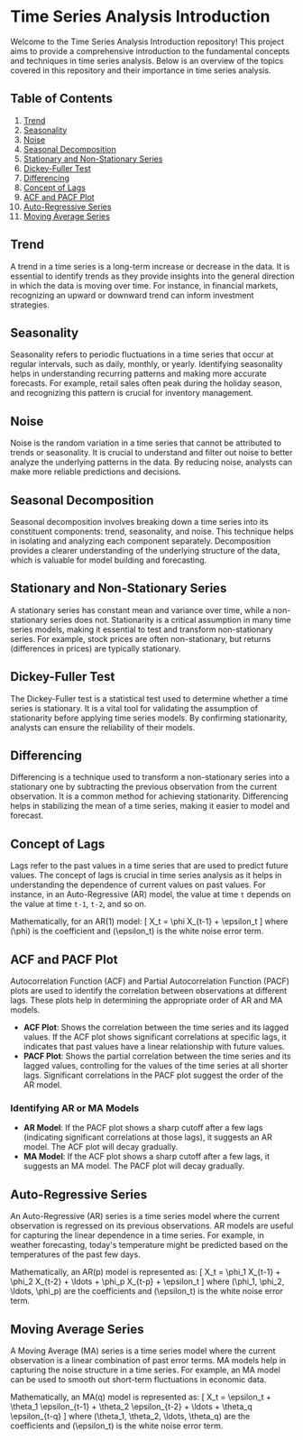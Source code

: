 
# Time Series Analysis Introduction

Welcome to the Time Series Analysis Introduction repository! This project aims to provide a comprehensive introduction to the fundamental concepts and techniques in time series analysis. Below is an overview of the topics covered in this repository and their importance in time series analysis.

## Table of Contents
1. [Trend](#trend)
2. [Seasonality](#seasonality)
3. [Noise](#noise)
4. [Seasonal Decomposition](#seasonal-decomposition)
5. [Stationary and Non-Stationary Series](#stationary-and-non-stationary-series)
6. [Dickey-Fuller Test](#dickey-fuller-test)
7. [Differencing](#differencing)
8. [Concept of Lags](#concept-of-lags)
9. [ACF and PACF Plot](#acf-and-pacf-plot)
10. [Auto-Regressive Series](#auto-regressive-series)
11. [Moving Average Series](#moving-average-series)

## Trend
A trend in a time series is a long-term increase or decrease in the data. It is essential to identify trends as they provide insights into the general direction in which the data is moving over time. For instance, in financial markets, recognizing an upward or downward trend can inform investment strategies.

## Seasonality
Seasonality refers to periodic fluctuations in a time series that occur at regular intervals, such as daily, monthly, or yearly. Identifying seasonality helps in understanding recurring patterns and making more accurate forecasts. For example, retail sales often peak during the holiday season, and recognizing this pattern is crucial for inventory management.

## Noise
Noise is the random variation in a time series that cannot be attributed to trends or seasonality. It is crucial to understand and filter out noise to better analyze the underlying patterns in the data. By reducing noise, analysts can make more reliable predictions and decisions.

## Seasonal Decomposition
Seasonal decomposition involves breaking down a time series into its constituent components: trend, seasonality, and noise. This technique helps in isolating and analyzing each component separately. Decomposition provides a clearer understanding of the underlying structure of the data, which is valuable for model building and forecasting.

## Stationary and Non-Stationary Series
A stationary series has constant mean and variance over time, while a non-stationary series does not. Stationarity is a critical assumption in many time series models, making it essential to test and transform non-stationary series. For example, stock prices are often non-stationary, but returns (differences in prices) are typically stationary.

## Dickey-Fuller Test
The Dickey-Fuller test is a statistical test used to determine whether a time series is stationary. It is a vital tool for validating the assumption of stationarity before applying time series models. By confirming stationarity, analysts can ensure the reliability of their models.

## Differencing
Differencing is a technique used to transform a non-stationary series into a stationary one by subtracting the previous observation from the current observation. It is a common method for achieving stationarity. Differencing helps in stabilizing the mean of a time series, making it easier to model and forecast.

## Concept of Lags
Lags refer to the past values in a time series that are used to predict future values. The concept of lags is crucial in time series analysis as it helps in understanding the dependence of current values on past values. For instance, in an Auto-Regressive (AR) model, the value at time `t` depends on the value at time `t-1`, `t-2`, and so on.

Mathematically, for an AR(1) model:
\[ X_t = \phi X_{t-1} + \epsilon_t \]
where \(\phi\) is the coefficient and \(\epsilon_t\) is the white noise error term.

## ACF and PACF Plot
Autocorrelation Function (ACF) and Partial Autocorrelation Function (PACF) plots are used to identify the correlation between observations at different lags. These plots help in determining the appropriate order of AR and MA models.

- **ACF Plot**: Shows the correlation between the time series and its lagged values. If the ACF plot shows significant correlations at specific lags, it indicates that past values have a linear relationship with future values.
- **PACF Plot**: Shows the partial correlation between the time series and its lagged values, controlling for the values of the time series at all shorter lags. Significant correlations in the PACF plot suggest the order of the AR model.

### Identifying AR or MA Models
- **AR Model**: If the PACF plot shows a sharp cutoff after a few lags (indicating significant correlations at those lags), it suggests an AR model. The ACF plot will decay gradually.
- **MA Model**: If the ACF plot shows a sharp cutoff after a few lags, it suggests an MA model. The PACF plot will decay gradually.

## Auto-Regressive Series
An Auto-Regressive (AR) series is a time series model where the current observation is regressed on its previous observations. AR models are useful for capturing the linear dependence in a time series. For example, in weather forecasting, today's temperature might be predicted based on the temperatures of the past few days.

Mathematically, an AR(p) model is represented as:
\[ X_t = \phi_1 X_{t-1} + \phi_2 X_{t-2} + \ldots + \phi_p X_{t-p} + \epsilon_t \]
where \(\phi_1, \phi_2, \ldots, \phi_p\) are the coefficients and \(\epsilon_t\) is the white noise error term.

## Moving Average Series
A Moving Average (MA) series is a time series model where the current observation is a linear combination of past error terms. MA models help in capturing the noise structure in a time series. For example, an MA model can be used to smooth out short-term fluctuations in economic data.

Mathematically, an MA(q) model is represented as:
\[ X_t = \epsilon_t + \theta_1 \epsilon_{t-1} + \theta_2 \epsilon_{t-2} + \ldots + \theta_q \epsilon_{t-q} \]
where \(\theta_1, \theta_2, \ldots, \theta_q\) are the coefficients and \(\epsilon_t\) is the white noise error term.
